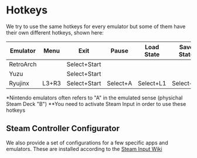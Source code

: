   # Hotkeys
  We try to use the same hotkeys for every emulator but some of them have their own different hotkeys, shown here:

| Emulator | Menu | Exit | Pause | Load State | Save State | Full Screen | Special |
|-----------|-----|------|-------|------------|------------|-------------|---------|
| RetroArch ||Select+Start||||||
| Yuzu      ||Select+Start||||||
| Ryujinx   |L3+R3|Select+Start|Select+A|Select+L1|Select+R1|||

*Nintendo emulators often refers to "A" in the emulated sense (physichal Steam Deck "B")
**You need to activate Steam Input in order to use these hotkeys

  ## Steam Controller Configurator
  We also provide a set of configurations for a few specific apps and emulators.
  These are installed according to the [Steam Input Wiki](https://steaminput.wiki/en/making-configs/community-configs)